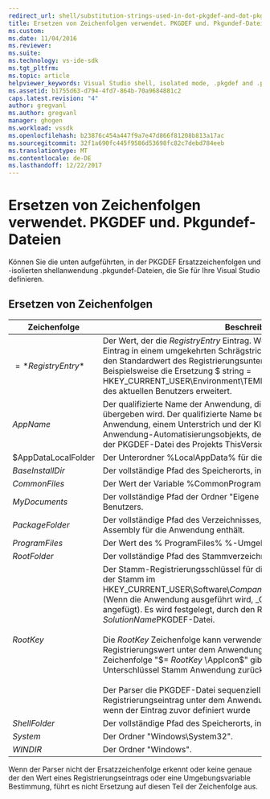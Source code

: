 ```yaml
---
redirect_url: shell/substitution-strings-used-in-dot-pkgdef-and-dot-pkgundef-files
title: Ersetzen von Zeichenfolgen verwendet. PKGDEF und. Pkgundef-Dateien | Microsoft Docs
ms.custom: 
ms.date: 11/04/2016
ms.reviewer: 
ms.suite: 
ms.technology: vs-ide-sdk
ms.tgt_pltfrm: 
ms.topic: article
helpviewer_keywords: Visual Studio shell, isolated mode, .pkgdef and .pkgundef files
ms.assetid: b1755d63-d794-4fd7-864b-70a9684881c2
caps.latest.revision: "4"
author: gregvanl
ms.author: gregvanl
manager: ghogen
ms.workload: vssdk
ms.openlocfilehash: b23876c454a447f9a7e47d866f81208b813a17ac
ms.sourcegitcommit: 32f1a690fc445f9586d53698fc82c7debd784eeb
ms.translationtype: MT
ms.contentlocale: de-DE
ms.lasthandoff: 12/22/2017
---
```

# <a name="substitution-strings-used-in-pkgdef-and-pkgundef-files"></a>Ersetzen von Zeichenfolgen verwendet. PKGDEF und. Pkgundef-Dateien
Können Sie die unten aufgeführten, in der PKGDEF Ersatzzeichenfolgen und -isolierten shellanwendung .pkgundef-Dateien, die Sie für Ihre Visual Studio definieren.  
  
## <a name="substitution-strings"></a>Ersetzen von Zeichenfolgen  
  
|Zeichenfolge|Beschreibung|  
|------------|-----------------|  
|$=*RegistryEntry*$|Der Wert, der die *RegistryEntry* Eintrag. Wenn die Registrierungszeichenfolge Eintrag in einem umgekehrten Schrägstrich enden (\\), und klicken Sie dann den Standardwert des Registrierungsunterschlüssels verwendet wird. Beispielsweise die Ersetzung $ string = HKEY_CURRENT_USER\Environment\TEMP$ wird auf den temporären Ordners des aktuellen Benutzers erweitert.|  
|$AppName$|Der qualifizierte Name der Anwendung, die an die Einstiegspunkte AppEnv.dll übergeben wird. Der qualifizierte Name besteht aus den Namen der Anwendung, einem Unterstrich und der Klassenbezeichner (CLSID) der Anwendung-Automatisierungsobjekts, der auch als der Wert der Einstellung in der PKGDEF-Datei des Projekts ThisVersionDTECLSID aufgezeichnet wird.|  
|$AppDataLocalFolder|Der Unterordner %LocalAppData% für diese Anwendung.|  
|$BaseInstallDir$|Der vollständige Pfad des Speicherorts, in dem Visual Studio installiert wurde.|  
|$CommonFiles$|Der Wert der Variable %CommonProgramFiles% in Umgebung.|  
|$MyDocuments$|Der vollständige Pfad der Ordner "Eigene Dokumente" des aktuellen Benutzers.|  
|$PackageFolder$|Der vollständige Pfad des Verzeichnisses, das die Paketdateien für die Assembly für die Anwendung enthält.|  
|$ProgramFiles$|Der Wert des % ProgramFiles% %-Umgebungsvariable.|  
|$RootFolder$|Der vollständige Pfad des Stammverzeichnisses der Anwendung.|  
|$RootKey$|Der Stamm-Registrierungsschlüssel für die Anwendung. Standardmäßig ist der Stamm im HKEY_CURRENT_USER\Software\\*CompanyName*\\*Projektname*\\*VersionNumber* (Wenn die Anwendung ausgeführt wird, _Config wird mit diesem Schlüssel angefügt). Es wird festgelegt, durch den RegistryRoot-Wert in der *SolutionName*PKGDEF-Datei.<br /><br /> Die $RootKey$ Zeichenfolge kann verwendet werden, um einen Registrierungswert unter dem Anwendungsunterschlüssel abzurufen. Z. B. die Zeichenfolge "$= $RootKey$ \AppIcon$" gibt den Wert des Eintrags AppIcon Unterschlüssel Stamm Anwendung zurück.<br /><br /> Der Parser die PKGDEF-Datei sequenziell verarbeitet, und kann einen Registrierungseintrag unter dem Anwendungsunterschlüssel nur zugreifen, wenn der Eintrag zuvor definiert wurde|  
|$ShellFolder$|Der vollständige Pfad des Speicherorts, in dem Visual Studio installiert wurde.|  
|$System$|Der Ordner "Windows\System32".|  
|$WINDIR$|Der Ordner "Windows".|  
  
 Wenn der Parser nicht der Ersatzzeichenfolge erkennt oder keine genaue der den Wert eines Registrierungseintrags oder eine Umgebungsvariable Bestimmung, führt es nicht Ersetzung auf diesen Teil der Zeichenfolge aus.